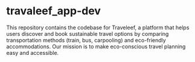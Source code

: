 # travaleef_app-dev
This repository contains the codebase for Traveleef, a platform that helps users discover and book sustainable travel options by comparing transportation methods (train, bus, carpooling) and eco-friendly accommodations. Our mission is to make eco-conscious travel planning easy and accessible.

